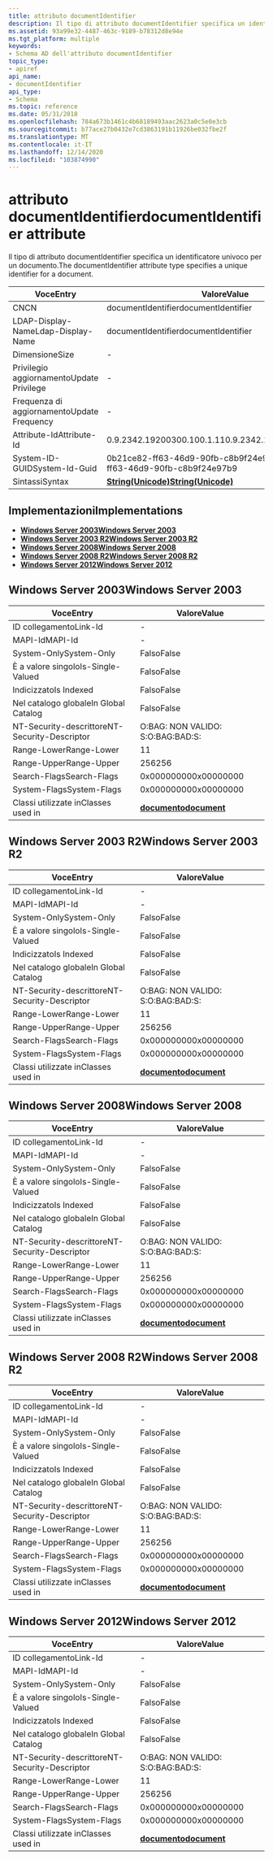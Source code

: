 ```yaml
---
title: attributo documentIdentifier
description: Il tipo di attributo documentIdentifier specifica un identificatore univoco per un documento.
ms.assetid: 93a99e32-4487-463c-9189-b78312d8e94e
ms.tgt_platform: multiple
keywords:
- Schema AD dell'attributo documentIdentifier
topic_type:
- apiref
api_name:
- documentIdentifier
api_type:
- Schema
ms.topic: reference
ms.date: 05/31/2018
ms.openlocfilehash: 784a673b1461c4b68189493aac2623a0c5e0e3cb
ms.sourcegitcommit: b77ace27b0432e7cd3863191b11926be032fbe2f
ms.translationtype: MT
ms.contentlocale: it-IT
ms.lasthandoff: 12/14/2020
ms.locfileid: "103874990"
---
```

# <a name="documentidentifier-attribute"></a><span data-ttu-id="f1aae-104">attributo documentIdentifier</span><span class="sxs-lookup"><span data-stu-id="f1aae-104">documentIdentifier attribute</span></span>

<span data-ttu-id="f1aae-105">Il tipo di attributo documentIdentifier specifica un identificatore univoco per un documento.</span><span class="sxs-lookup"><span data-stu-id="f1aae-105">The documentIdentifier attribute type specifies a unique identifier for a document.</span></span>



| <span data-ttu-id="f1aae-106">Voce</span><span class="sxs-lookup"><span data-stu-id="f1aae-106">Entry</span></span> | <span data-ttu-id="f1aae-107">Valore</span><span class="sxs-lookup"><span data-stu-id="f1aae-107">Value</span></span> |
|-------------------|---------------------------------------------|
| <span data-ttu-id="f1aae-108">CN</span><span class="sxs-lookup"><span data-stu-id="f1aae-108">CN</span></span>                | <span data-ttu-id="f1aae-109">documentIdentifier</span><span class="sxs-lookup"><span data-stu-id="f1aae-109">documentIdentifier</span></span>                          |
| <span data-ttu-id="f1aae-110">LDAP-Display-Name</span><span class="sxs-lookup"><span data-stu-id="f1aae-110">Ldap-Display-Name</span></span> | <span data-ttu-id="f1aae-111">documentIdentifier</span><span class="sxs-lookup"><span data-stu-id="f1aae-111">documentIdentifier</span></span>                          |
| <span data-ttu-id="f1aae-112">Dimensione</span><span class="sxs-lookup"><span data-stu-id="f1aae-112">Size</span></span>              | \-                                          |
| <span data-ttu-id="f1aae-113">Privilegio aggiornamento</span><span class="sxs-lookup"><span data-stu-id="f1aae-113">Update Privilege</span></span>  | \-                                          |
| <span data-ttu-id="f1aae-114">Frequenza di aggiornamento</span><span class="sxs-lookup"><span data-stu-id="f1aae-114">Update Frequency</span></span>  | \-                                          |
| <span data-ttu-id="f1aae-115">Attribute-Id</span><span class="sxs-lookup"><span data-stu-id="f1aae-115">Attribute-Id</span></span>      | <span data-ttu-id="f1aae-116">0.9.2342.19200300.100.1.11</span><span class="sxs-lookup"><span data-stu-id="f1aae-116">0.9.2342.19200300.100.1.11</span></span>                  |
| <span data-ttu-id="f1aae-117">System-ID-GUID</span><span class="sxs-lookup"><span data-stu-id="f1aae-117">System-Id-Guid</span></span>    | <span data-ttu-id="f1aae-118">0b21ce82-ff63-46d9-90fb-c8b9f24e97b9</span><span class="sxs-lookup"><span data-stu-id="f1aae-118">0b21ce82-ff63-46d9-90fb-c8b9f24e97b9</span></span>        |
| <span data-ttu-id="f1aae-119">Sintassi</span><span class="sxs-lookup"><span data-stu-id="f1aae-119">Syntax</span></span>            | [<span data-ttu-id="f1aae-120">**String(Unicode)**</span><span class="sxs-lookup"><span data-stu-id="f1aae-120">**String(Unicode)**</span></span>](s-string-unicode.md) |



## <a name="implementations"></a><span data-ttu-id="f1aae-121">Implementazioni</span><span class="sxs-lookup"><span data-stu-id="f1aae-121">Implementations</span></span>

-   [<span data-ttu-id="f1aae-122">**Windows Server 2003**</span><span class="sxs-lookup"><span data-stu-id="f1aae-122">**Windows Server 2003**</span></span>](#windows-server-2003)
-   [<span data-ttu-id="f1aae-123">**Windows Server 2003 R2**</span><span class="sxs-lookup"><span data-stu-id="f1aae-123">**Windows Server 2003 R2**</span></span>](#windows-server-2003-r2)
-   [<span data-ttu-id="f1aae-124">**Windows Server 2008**</span><span class="sxs-lookup"><span data-stu-id="f1aae-124">**Windows Server 2008**</span></span>](#windows-server-2008)
-   [<span data-ttu-id="f1aae-125">**Windows Server 2008 R2**</span><span class="sxs-lookup"><span data-stu-id="f1aae-125">**Windows Server 2008 R2**</span></span>](#windows-server-2008-r2)
-   [<span data-ttu-id="f1aae-126">**Windows Server 2012**</span><span class="sxs-lookup"><span data-stu-id="f1aae-126">**Windows Server 2012**</span></span>](#windows-server-2012)

## <a name="windows-server-2003"></a><span data-ttu-id="f1aae-127">Windows Server 2003</span><span class="sxs-lookup"><span data-stu-id="f1aae-127">Windows Server 2003</span></span>



| <span data-ttu-id="f1aae-128">Voce</span><span class="sxs-lookup"><span data-stu-id="f1aae-128">Entry</span></span> | <span data-ttu-id="f1aae-129">Valore</span><span class="sxs-lookup"><span data-stu-id="f1aae-129">Value</span></span> |
|------------------------|-------------------------------------------|
| <span data-ttu-id="f1aae-130">ID collegamento</span><span class="sxs-lookup"><span data-stu-id="f1aae-130">Link-Id</span></span>                | \-                                        |
| <span data-ttu-id="f1aae-131">MAPI-Id</span><span class="sxs-lookup"><span data-stu-id="f1aae-131">MAPI-Id</span></span>                | \-                                        |
| <span data-ttu-id="f1aae-132">System-Only</span><span class="sxs-lookup"><span data-stu-id="f1aae-132">System-Only</span></span>            | <span data-ttu-id="f1aae-133">Falso</span><span class="sxs-lookup"><span data-stu-id="f1aae-133">False</span></span>                                     |
| <span data-ttu-id="f1aae-134">È a valore singolo</span><span class="sxs-lookup"><span data-stu-id="f1aae-134">Is-Single-Valued</span></span>       | <span data-ttu-id="f1aae-135">Falso</span><span class="sxs-lookup"><span data-stu-id="f1aae-135">False</span></span>                                     |
| <span data-ttu-id="f1aae-136">Indicizzato</span><span class="sxs-lookup"><span data-stu-id="f1aae-136">Is Indexed</span></span>             | <span data-ttu-id="f1aae-137">Falso</span><span class="sxs-lookup"><span data-stu-id="f1aae-137">False</span></span>                                     |
| <span data-ttu-id="f1aae-138">Nel catalogo globale</span><span class="sxs-lookup"><span data-stu-id="f1aae-138">In Global Catalog</span></span>      | <span data-ttu-id="f1aae-139">Falso</span><span class="sxs-lookup"><span data-stu-id="f1aae-139">False</span></span>                                     |
| <span data-ttu-id="f1aae-140">NT-Security-descrittore</span><span class="sxs-lookup"><span data-stu-id="f1aae-140">NT-Security-Descriptor</span></span> | <span data-ttu-id="f1aae-141">O:BAG: NON VALIDO: S:</span><span class="sxs-lookup"><span data-stu-id="f1aae-141">O:BAG:BAD:S:</span></span>                              |
| <span data-ttu-id="f1aae-142">Range-Lower</span><span class="sxs-lookup"><span data-stu-id="f1aae-142">Range-Lower</span></span>            | <span data-ttu-id="f1aae-143">1</span><span class="sxs-lookup"><span data-stu-id="f1aae-143">1</span></span>                                         |
| <span data-ttu-id="f1aae-144">Range-Upper</span><span class="sxs-lookup"><span data-stu-id="f1aae-144">Range-Upper</span></span>            | <span data-ttu-id="f1aae-145">256</span><span class="sxs-lookup"><span data-stu-id="f1aae-145">256</span></span>                                       |
| <span data-ttu-id="f1aae-146">Search-Flags</span><span class="sxs-lookup"><span data-stu-id="f1aae-146">Search-Flags</span></span>           | <span data-ttu-id="f1aae-147">0x00000000</span><span class="sxs-lookup"><span data-stu-id="f1aae-147">0x00000000</span></span>                                |
| <span data-ttu-id="f1aae-148">System-Flags</span><span class="sxs-lookup"><span data-stu-id="f1aae-148">System-Flags</span></span>           | <span data-ttu-id="f1aae-149">0x00000000</span><span class="sxs-lookup"><span data-stu-id="f1aae-149">0x00000000</span></span>                                |
| <span data-ttu-id="f1aae-150">Classi utilizzate in</span><span class="sxs-lookup"><span data-stu-id="f1aae-150">Classes used in</span></span>        | [<span data-ttu-id="f1aae-151">**documento**</span><span class="sxs-lookup"><span data-stu-id="f1aae-151">**document**</span></span>](c-document.md)<br/> |



## <a name="windows-server-2003-r2"></a><span data-ttu-id="f1aae-152">Windows Server 2003 R2</span><span class="sxs-lookup"><span data-stu-id="f1aae-152">Windows Server 2003 R2</span></span>



| <span data-ttu-id="f1aae-153">Voce</span><span class="sxs-lookup"><span data-stu-id="f1aae-153">Entry</span></span> | <span data-ttu-id="f1aae-154">Valore</span><span class="sxs-lookup"><span data-stu-id="f1aae-154">Value</span></span> |
|------------------------|-------------------------------------------|
| <span data-ttu-id="f1aae-155">ID collegamento</span><span class="sxs-lookup"><span data-stu-id="f1aae-155">Link-Id</span></span>                | \-                                        |
| <span data-ttu-id="f1aae-156">MAPI-Id</span><span class="sxs-lookup"><span data-stu-id="f1aae-156">MAPI-Id</span></span>                | \-                                        |
| <span data-ttu-id="f1aae-157">System-Only</span><span class="sxs-lookup"><span data-stu-id="f1aae-157">System-Only</span></span>            | <span data-ttu-id="f1aae-158">Falso</span><span class="sxs-lookup"><span data-stu-id="f1aae-158">False</span></span>                                     |
| <span data-ttu-id="f1aae-159">È a valore singolo</span><span class="sxs-lookup"><span data-stu-id="f1aae-159">Is-Single-Valued</span></span>       | <span data-ttu-id="f1aae-160">Falso</span><span class="sxs-lookup"><span data-stu-id="f1aae-160">False</span></span>                                     |
| <span data-ttu-id="f1aae-161">Indicizzato</span><span class="sxs-lookup"><span data-stu-id="f1aae-161">Is Indexed</span></span>             | <span data-ttu-id="f1aae-162">Falso</span><span class="sxs-lookup"><span data-stu-id="f1aae-162">False</span></span>                                     |
| <span data-ttu-id="f1aae-163">Nel catalogo globale</span><span class="sxs-lookup"><span data-stu-id="f1aae-163">In Global Catalog</span></span>      | <span data-ttu-id="f1aae-164">Falso</span><span class="sxs-lookup"><span data-stu-id="f1aae-164">False</span></span>                                     |
| <span data-ttu-id="f1aae-165">NT-Security-descrittore</span><span class="sxs-lookup"><span data-stu-id="f1aae-165">NT-Security-Descriptor</span></span> | <span data-ttu-id="f1aae-166">O:BAG: NON VALIDO: S:</span><span class="sxs-lookup"><span data-stu-id="f1aae-166">O:BAG:BAD:S:</span></span>                              |
| <span data-ttu-id="f1aae-167">Range-Lower</span><span class="sxs-lookup"><span data-stu-id="f1aae-167">Range-Lower</span></span>            | <span data-ttu-id="f1aae-168">1</span><span class="sxs-lookup"><span data-stu-id="f1aae-168">1</span></span>                                         |
| <span data-ttu-id="f1aae-169">Range-Upper</span><span class="sxs-lookup"><span data-stu-id="f1aae-169">Range-Upper</span></span>            | <span data-ttu-id="f1aae-170">256</span><span class="sxs-lookup"><span data-stu-id="f1aae-170">256</span></span>                                       |
| <span data-ttu-id="f1aae-171">Search-Flags</span><span class="sxs-lookup"><span data-stu-id="f1aae-171">Search-Flags</span></span>           | <span data-ttu-id="f1aae-172">0x00000000</span><span class="sxs-lookup"><span data-stu-id="f1aae-172">0x00000000</span></span>                                |
| <span data-ttu-id="f1aae-173">System-Flags</span><span class="sxs-lookup"><span data-stu-id="f1aae-173">System-Flags</span></span>           | <span data-ttu-id="f1aae-174">0x00000000</span><span class="sxs-lookup"><span data-stu-id="f1aae-174">0x00000000</span></span>                                |
| <span data-ttu-id="f1aae-175">Classi utilizzate in</span><span class="sxs-lookup"><span data-stu-id="f1aae-175">Classes used in</span></span>        | [<span data-ttu-id="f1aae-176">**documento**</span><span class="sxs-lookup"><span data-stu-id="f1aae-176">**document**</span></span>](c-document.md)<br/> |



## <a name="windows-server-2008"></a><span data-ttu-id="f1aae-177">Windows Server 2008</span><span class="sxs-lookup"><span data-stu-id="f1aae-177">Windows Server 2008</span></span>



| <span data-ttu-id="f1aae-178">Voce</span><span class="sxs-lookup"><span data-stu-id="f1aae-178">Entry</span></span> | <span data-ttu-id="f1aae-179">Valore</span><span class="sxs-lookup"><span data-stu-id="f1aae-179">Value</span></span> |
|------------------------|-------------------------------------------|
| <span data-ttu-id="f1aae-180">ID collegamento</span><span class="sxs-lookup"><span data-stu-id="f1aae-180">Link-Id</span></span>                | \-                                        |
| <span data-ttu-id="f1aae-181">MAPI-Id</span><span class="sxs-lookup"><span data-stu-id="f1aae-181">MAPI-Id</span></span>                | \-                                        |
| <span data-ttu-id="f1aae-182">System-Only</span><span class="sxs-lookup"><span data-stu-id="f1aae-182">System-Only</span></span>            | <span data-ttu-id="f1aae-183">Falso</span><span class="sxs-lookup"><span data-stu-id="f1aae-183">False</span></span>                                     |
| <span data-ttu-id="f1aae-184">È a valore singolo</span><span class="sxs-lookup"><span data-stu-id="f1aae-184">Is-Single-Valued</span></span>       | <span data-ttu-id="f1aae-185">Falso</span><span class="sxs-lookup"><span data-stu-id="f1aae-185">False</span></span>                                     |
| <span data-ttu-id="f1aae-186">Indicizzato</span><span class="sxs-lookup"><span data-stu-id="f1aae-186">Is Indexed</span></span>             | <span data-ttu-id="f1aae-187">Falso</span><span class="sxs-lookup"><span data-stu-id="f1aae-187">False</span></span>                                     |
| <span data-ttu-id="f1aae-188">Nel catalogo globale</span><span class="sxs-lookup"><span data-stu-id="f1aae-188">In Global Catalog</span></span>      | <span data-ttu-id="f1aae-189">Falso</span><span class="sxs-lookup"><span data-stu-id="f1aae-189">False</span></span>                                     |
| <span data-ttu-id="f1aae-190">NT-Security-descrittore</span><span class="sxs-lookup"><span data-stu-id="f1aae-190">NT-Security-Descriptor</span></span> | <span data-ttu-id="f1aae-191">O:BAG: NON VALIDO: S:</span><span class="sxs-lookup"><span data-stu-id="f1aae-191">O:BAG:BAD:S:</span></span>                              |
| <span data-ttu-id="f1aae-192">Range-Lower</span><span class="sxs-lookup"><span data-stu-id="f1aae-192">Range-Lower</span></span>            | <span data-ttu-id="f1aae-193">1</span><span class="sxs-lookup"><span data-stu-id="f1aae-193">1</span></span>                                         |
| <span data-ttu-id="f1aae-194">Range-Upper</span><span class="sxs-lookup"><span data-stu-id="f1aae-194">Range-Upper</span></span>            | <span data-ttu-id="f1aae-195">256</span><span class="sxs-lookup"><span data-stu-id="f1aae-195">256</span></span>                                       |
| <span data-ttu-id="f1aae-196">Search-Flags</span><span class="sxs-lookup"><span data-stu-id="f1aae-196">Search-Flags</span></span>           | <span data-ttu-id="f1aae-197">0x00000000</span><span class="sxs-lookup"><span data-stu-id="f1aae-197">0x00000000</span></span>                                |
| <span data-ttu-id="f1aae-198">System-Flags</span><span class="sxs-lookup"><span data-stu-id="f1aae-198">System-Flags</span></span>           | <span data-ttu-id="f1aae-199">0x00000000</span><span class="sxs-lookup"><span data-stu-id="f1aae-199">0x00000000</span></span>                                |
| <span data-ttu-id="f1aae-200">Classi utilizzate in</span><span class="sxs-lookup"><span data-stu-id="f1aae-200">Classes used in</span></span>        | [<span data-ttu-id="f1aae-201">**documento**</span><span class="sxs-lookup"><span data-stu-id="f1aae-201">**document**</span></span>](c-document.md)<br/> |



## <a name="windows-server-2008-r2"></a><span data-ttu-id="f1aae-202">Windows Server 2008 R2</span><span class="sxs-lookup"><span data-stu-id="f1aae-202">Windows Server 2008 R2</span></span>



| <span data-ttu-id="f1aae-203">Voce</span><span class="sxs-lookup"><span data-stu-id="f1aae-203">Entry</span></span> | <span data-ttu-id="f1aae-204">Valore</span><span class="sxs-lookup"><span data-stu-id="f1aae-204">Value</span></span> |
|------------------------|-------------------------------------------|
| <span data-ttu-id="f1aae-205">ID collegamento</span><span class="sxs-lookup"><span data-stu-id="f1aae-205">Link-Id</span></span>                | \-                                        |
| <span data-ttu-id="f1aae-206">MAPI-Id</span><span class="sxs-lookup"><span data-stu-id="f1aae-206">MAPI-Id</span></span>                | \-                                        |
| <span data-ttu-id="f1aae-207">System-Only</span><span class="sxs-lookup"><span data-stu-id="f1aae-207">System-Only</span></span>            | <span data-ttu-id="f1aae-208">Falso</span><span class="sxs-lookup"><span data-stu-id="f1aae-208">False</span></span>                                     |
| <span data-ttu-id="f1aae-209">È a valore singolo</span><span class="sxs-lookup"><span data-stu-id="f1aae-209">Is-Single-Valued</span></span>       | <span data-ttu-id="f1aae-210">Falso</span><span class="sxs-lookup"><span data-stu-id="f1aae-210">False</span></span>                                     |
| <span data-ttu-id="f1aae-211">Indicizzato</span><span class="sxs-lookup"><span data-stu-id="f1aae-211">Is Indexed</span></span>             | <span data-ttu-id="f1aae-212">Falso</span><span class="sxs-lookup"><span data-stu-id="f1aae-212">False</span></span>                                     |
| <span data-ttu-id="f1aae-213">Nel catalogo globale</span><span class="sxs-lookup"><span data-stu-id="f1aae-213">In Global Catalog</span></span>      | <span data-ttu-id="f1aae-214">Falso</span><span class="sxs-lookup"><span data-stu-id="f1aae-214">False</span></span>                                     |
| <span data-ttu-id="f1aae-215">NT-Security-descrittore</span><span class="sxs-lookup"><span data-stu-id="f1aae-215">NT-Security-Descriptor</span></span> | <span data-ttu-id="f1aae-216">O:BAG: NON VALIDO: S:</span><span class="sxs-lookup"><span data-stu-id="f1aae-216">O:BAG:BAD:S:</span></span>                              |
| <span data-ttu-id="f1aae-217">Range-Lower</span><span class="sxs-lookup"><span data-stu-id="f1aae-217">Range-Lower</span></span>            | <span data-ttu-id="f1aae-218">1</span><span class="sxs-lookup"><span data-stu-id="f1aae-218">1</span></span>                                         |
| <span data-ttu-id="f1aae-219">Range-Upper</span><span class="sxs-lookup"><span data-stu-id="f1aae-219">Range-Upper</span></span>            | <span data-ttu-id="f1aae-220">256</span><span class="sxs-lookup"><span data-stu-id="f1aae-220">256</span></span>                                       |
| <span data-ttu-id="f1aae-221">Search-Flags</span><span class="sxs-lookup"><span data-stu-id="f1aae-221">Search-Flags</span></span>           | <span data-ttu-id="f1aae-222">0x00000000</span><span class="sxs-lookup"><span data-stu-id="f1aae-222">0x00000000</span></span>                                |
| <span data-ttu-id="f1aae-223">System-Flags</span><span class="sxs-lookup"><span data-stu-id="f1aae-223">System-Flags</span></span>           | <span data-ttu-id="f1aae-224">0x00000000</span><span class="sxs-lookup"><span data-stu-id="f1aae-224">0x00000000</span></span>                                |
| <span data-ttu-id="f1aae-225">Classi utilizzate in</span><span class="sxs-lookup"><span data-stu-id="f1aae-225">Classes used in</span></span>        | [<span data-ttu-id="f1aae-226">**documento**</span><span class="sxs-lookup"><span data-stu-id="f1aae-226">**document**</span></span>](c-document.md)<br/> |



## <a name="windows-server-2012"></a><span data-ttu-id="f1aae-227">Windows Server 2012</span><span class="sxs-lookup"><span data-stu-id="f1aae-227">Windows Server 2012</span></span>



| <span data-ttu-id="f1aae-228">Voce</span><span class="sxs-lookup"><span data-stu-id="f1aae-228">Entry</span></span> | <span data-ttu-id="f1aae-229">Valore</span><span class="sxs-lookup"><span data-stu-id="f1aae-229">Value</span></span> |
|------------------------|-------------------------------------------|
| <span data-ttu-id="f1aae-230">ID collegamento</span><span class="sxs-lookup"><span data-stu-id="f1aae-230">Link-Id</span></span>                | \-                                        |
| <span data-ttu-id="f1aae-231">MAPI-Id</span><span class="sxs-lookup"><span data-stu-id="f1aae-231">MAPI-Id</span></span>                | \-                                        |
| <span data-ttu-id="f1aae-232">System-Only</span><span class="sxs-lookup"><span data-stu-id="f1aae-232">System-Only</span></span>            | <span data-ttu-id="f1aae-233">Falso</span><span class="sxs-lookup"><span data-stu-id="f1aae-233">False</span></span>                                     |
| <span data-ttu-id="f1aae-234">È a valore singolo</span><span class="sxs-lookup"><span data-stu-id="f1aae-234">Is-Single-Valued</span></span>       | <span data-ttu-id="f1aae-235">Falso</span><span class="sxs-lookup"><span data-stu-id="f1aae-235">False</span></span>                                     |
| <span data-ttu-id="f1aae-236">Indicizzato</span><span class="sxs-lookup"><span data-stu-id="f1aae-236">Is Indexed</span></span>             | <span data-ttu-id="f1aae-237">Falso</span><span class="sxs-lookup"><span data-stu-id="f1aae-237">False</span></span>                                     |
| <span data-ttu-id="f1aae-238">Nel catalogo globale</span><span class="sxs-lookup"><span data-stu-id="f1aae-238">In Global Catalog</span></span>      | <span data-ttu-id="f1aae-239">Falso</span><span class="sxs-lookup"><span data-stu-id="f1aae-239">False</span></span>                                     |
| <span data-ttu-id="f1aae-240">NT-Security-descrittore</span><span class="sxs-lookup"><span data-stu-id="f1aae-240">NT-Security-Descriptor</span></span> | <span data-ttu-id="f1aae-241">O:BAG: NON VALIDO: S:</span><span class="sxs-lookup"><span data-stu-id="f1aae-241">O:BAG:BAD:S:</span></span>                              |
| <span data-ttu-id="f1aae-242">Range-Lower</span><span class="sxs-lookup"><span data-stu-id="f1aae-242">Range-Lower</span></span>            | <span data-ttu-id="f1aae-243">1</span><span class="sxs-lookup"><span data-stu-id="f1aae-243">1</span></span>                                         |
| <span data-ttu-id="f1aae-244">Range-Upper</span><span class="sxs-lookup"><span data-stu-id="f1aae-244">Range-Upper</span></span>            | <span data-ttu-id="f1aae-245">256</span><span class="sxs-lookup"><span data-stu-id="f1aae-245">256</span></span>                                       |
| <span data-ttu-id="f1aae-246">Search-Flags</span><span class="sxs-lookup"><span data-stu-id="f1aae-246">Search-Flags</span></span>           | <span data-ttu-id="f1aae-247">0x00000000</span><span class="sxs-lookup"><span data-stu-id="f1aae-247">0x00000000</span></span>                                |
| <span data-ttu-id="f1aae-248">System-Flags</span><span class="sxs-lookup"><span data-stu-id="f1aae-248">System-Flags</span></span>           | <span data-ttu-id="f1aae-249">0x00000000</span><span class="sxs-lookup"><span data-stu-id="f1aae-249">0x00000000</span></span>                                |
| <span data-ttu-id="f1aae-250">Classi utilizzate in</span><span class="sxs-lookup"><span data-stu-id="f1aae-250">Classes used in</span></span>        | [<span data-ttu-id="f1aae-251">**documento**</span><span class="sxs-lookup"><span data-stu-id="f1aae-251">**document**</span></span>](c-document.md)<br/> |



 

 





